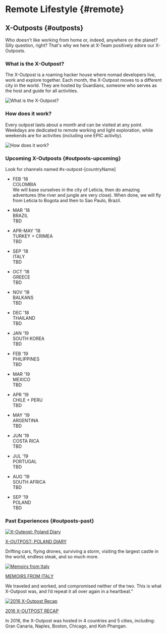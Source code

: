 # Remote Lifestyle {#remote}

## X-Outposts {#outposts}

Who doesn't like working from home or, indeed, anywhere on the planet? Silly question, right? That's why we here at X-Team positively adore our X-Outposts.

### What is the X-Outpost?

The X-Outpost is a roaming hacker house where nomad developers live, work and explore together. Each month, the X-Outpost moves to a different city in the world. They are hosted by Guardians, someone who serves as the host and guide for all activities.

![](https://x-team.com/images/pics/x-outpost.jpg "What is the X-Outpost?")

### How does it work?

Every outpost lasts about a month and can be visited at any point. Weekdays are dedicated to remote working and light exploration, while weekends are for activities \(including one EPIC activity\).

![](https://x-team.com/images/pics/x-outpost-2.jpg "How does it work?")

### Upcoming X-Outposts {#outposts-upcoming}

Look for channels named \#x-outpost-\[countryName\]

* FEB '18  
  COLOMBIA  
  We will base ourselves in the city of Leticia, then do amazing adventures \(the river and jungle are very close\). When done, we will fly from Leticia to Bogota and then to Sao Paulo, Brazil.

* MAR '18  
  BRAZIL  
  TBD

* APR-MAY '18  
  TURKEY + CRIMEA  
  TBD

* SEP '18  
  ITALY  
  TBD

* OCT '18  
  GREECE  
  TBD

* NOV '18  
  BALKANS  
  TBD

* DEC '18  
  THAILAND  
  TBD

* JAN '19  
  SOUTH KOREA  
  TBD

* FEB '19  
  PHILIPPINES  
  TBD

* MAR '19  
  MEXICO  
  TBD

* APR '19  
  CHILE + PERU  
  TBD

* MAY '19  
  ARGENTINA  
  TBD

* JUN '19  
  COSTA RICA  
  TBD

* JUL '19  
  PORTUGAL  
  TBD

* AUG '19  
  SOUTH AFRICA  
  TBD

* SEP '19  
  POLAND  
  TBD



### Past Experiences {#outposts-past}

[![](https://x-team.com/images/poland.jpg "X-Outpost: Poland Diary")](https://x-team.com/blog/x-outpost-poland-diary/)

[X-OUTPOST: POLAND DIARY](https://x-team.com/blog/x-outpost-poland-diary/)

Drifting cars, flying drones, surviving a storm, visiting the largest castle in the world, endless steak, and so much more.



[![](https://x-team.com/images/andrew.jpg "Memoirs from Italy")](https://x-team.com/blog/memoirs-x-outpost/)

[MEMOIRS FROM ITALY](https://x-team.com/blog/memoirs-x-outpost/)

We traveled and worked, and compromised neither of the two. This is what X-Outpost was, and I’d repeat it all over again in a heartbeat.”



[![](https://x-team.com/images/2016-recap.jpg "2016 X-Outpost Recap")](https://x-team.com/blog/x-outpost-2016-recap/)

[2016 X-OUTPOST RECAP](https://x-team.com/blog/x-outpost-2016-recap/)

In 2016, the X-Outpost was hosted in 4 countries and 5 cities, including: Gran Canaria, Naples, Boston, Chicago, and Koh Phangan.



  


